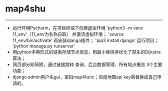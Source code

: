 # map4shu
---
- 运行环境Pycharm，在项目终端下创建虚拟环境
 'python3 -m venv 11_env'（11_env为名称自取）
 并激活虚拟环境；
 'source 11_env/bin/activate'
 再安装django插件；
 'pip3 install django'
 运行项目；
 'python manage.py runserver'  
- 用pyhton字典形式的链表存储节点信息，用最小堆排序优化了原生的Dijkstra算法；
- 网页部分较简陋，通过链接跳转 查询、后台数据管理、所有地点概览 3个主要功能；
- django admin用户名gui，密码map4func；百度地图api key需替换成自己申请的。
